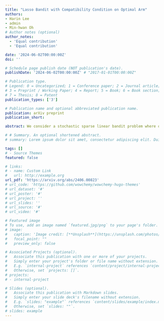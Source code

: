 ```yaml
---
title: "Lasso Bandit with Compatibility Condition on Optimal Arm"
authors:
- Harin Lee
- admin
- Min-hwan Oh
# Author notes (optional)
author_notes:
  - 'Equal contribution'
  - 'Equal contribution'

date: '2024-06-02T00:00:00Z'
doi: ''

# Schedule page publish date (NOT publication's date).
publishDate: '2024-06-02T00:00:00Z' # "2017-01-01T00:00:00Z"

# Publication type.
# Legend: 0 = Uncategorized; 1 = Conference paper; 2 = Journal article;
# 3 = Preprint / Working Paper; 4 = Report; 5 = Book; 6 = Book section;
# 7 = Thesis; 8 = Patent
publication_types: ['3']

# Publication name and optional abbreviated publication name.
publication: arXiv preprint
publication_short:

abstract: We consider a stochastic sparse linear bandit problem where only a sparse subset of context features affects the expected reward function, i.e., the unknown reward parameter has sparse structure. In the existing Lasso bandit literature, the compatibility conditions together with additional diversity conditions on the context features are imposed to achieve regret bounds that only depend logarithmically on the ambient dimension $d$. In this paper, we demonstrate that even without the additional diversity assumptions, the compatibility condition _only on the optimal arm_ is sufficient to derive a regret bound that depends logarithmically on $d$, and our assumption is strictly weaker than those used in the lasso bandit literature under the single parameter setting. We propose an algorithm that adapts the forced-sampling technique and prove that the proposed algorithm achieves $\mathcal{O}(\text{poly}\log dT)$ regret under the margin condition. To our knowledge, the proposed algorithm requires the weakest assumptions among Lasso bandit algorithms under a single parameter setting that achieve $\mathcal{O}(\text{poly}\log dT)$ regret. Through the numerical experiments, we confirm the superior performance of our proposed algorithm.

# # Summary. An optional shortened abstract.
# summary: Lorem ipsum dolor sit amet, consectetur adipiscing elit. Duis posuere tellus ac convallis placerat. Proin tincidunt magna sed ex sollicitudin condimentum.

tags: []
# - Source Themes
featured: false

# links:
# - name: Custom Link
#   url: http://example.org
url_pdf: 'https://arxiv.org/abs/2406.00823'
# url_code: 'https://github.com/wowchemy/wowchemy-hugo-themes'
# url_dataset: '#'
# url_poster: '#'
# url_project: ''
# url_slides: ''
# url_source: '#'
# url_video: '#'

# Featured image
# To use, add an image named `featured.jpg/png` to your page's folder. 
# image:
#   caption: 'Image credit: [**Unsplash**](https://unsplash.com/photos/s9CC2SKySJM)'
#   focal_point: ""
#   preview_only: false

# Associated Projects (optional).
#   Associate this publication with one or more of your projects.
#   Simply enter your project's folder or file name without extension.
#   E.g. `internal-project` references `content/project/internal-project/index.md`.
#   Otherwise, set `projects: []`.
# projects:
# - internal-project

# Slides (optional).
#   Associate this publication with Markdown slides.
#   Simply enter your slide deck's filename without extension.
#   E.g. `slides: "example"` references `content/slides/example/index.md`.
#   Otherwise, set `slides: ""`.
# slides: example
---
```


<!-- {{% callout note %}}
Create your slides in Markdown - click the *Slides* button to check out the example.
{{% /callout %}}

Supplementary notes can be added here, including [code, math, and images](https://wowchemy.com/docs/writing-markdown-latex/). -->
